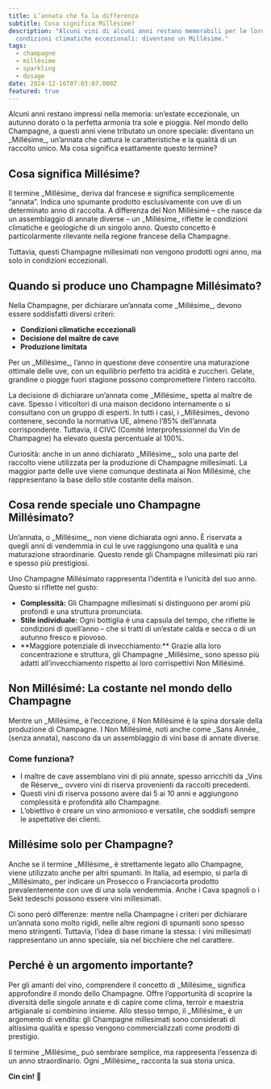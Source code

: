 ```yaml
---
title: L’annata che fa la differenza
subtitle: Cosa significa Millésime?
description: "Alcuni vini di alcuni anni restano memorabili per le loro
  condizioni climatiche eccezionali: diventano un Millésime."
tags:
  - champagne
  - millésime
  - sparkling
  - dosage
date: 2024-12-16T07:03:07.000Z
featured: true
---
```


Alcuni anni restano impressi nella memoria: un’estate eccezionale, un autunno dorato o la perfetta armonia tra sole e pioggia. Nel mondo dello Champagne, a questi anni viene tributato un onore speciale: diventano un &#x5F;Millésime_, un’annata che cattura le caratteristiche e la qualità di un raccolto unico. Ma cosa significa esattamente questo termine?

## **Cosa significa Millésime?**

Il termine &#x5F;Millésime&#x5F; deriva dal francese e significa semplicemente “annata”. Indica uno spumante prodotto esclusivamente con uve di un determinato anno di raccolta. A differenza del Non Millésimé – che nasce da un assemblaggio di annate diverse – un &#x5F;Millésime_ riflette le condizioni climatiche e geologiche di un singolo anno. Questo concetto è particolarmente rilevante nella regione francese della Champagne.

Tuttavia, questi Champagne millesimati non vengono prodotti ogni anno, ma solo in condizioni eccezionali.

## **Quando si produce uno Champagne Millésimato?**

Nella Champagne, per dichiarare un’annata come &#x5F;Millésime_, devono essere soddisfatti diversi criteri:

- **Condizioni climatiche eccezionali**
- **Decisione del maître de cave**
- **Produzione limitata**

Per un &#x5F;Millésime_, l’anno in questione deve consentire una maturazione ottimale delle uve, con un equilibrio perfetto tra acidità e zuccheri. Gelate, grandine o piogge fuori stagione possono compromettere l’intero raccolto.

La decisione di dichiarare un’annata come &#x5F;Millésime&#x5F; spetta al maître de cave. Spesso i viticoltori di una maison decidono internamente o si consultano con un gruppo di esperti. In tutti i casi, i &#x5F;Millésimes_ devono contenere, secondo la normativa UE, almeno l’85% dell’annata corrispondente. Tuttavia, il CIVC (Comité Interprofessionnel du Vin de Champagne) ha elevato questa percentuale al 100%.

Curiosità: anche in un anno dichiarato &#x5F;Millésime_, solo una parte del raccolto viene utilizzata per la produzione di Champagne millesimati. La maggior parte delle uve viene comunque destinata ai Non Millésimé, che rappresentano la base dello stile costante della maison.

## **Cosa rende speciale uno Champagne Millésimato?**

Un’annata, o &#x5F;Millésime_, non viene dichiarata ogni anno. È riservata a quegli anni di vendemmia in cui le uve raggiungono una qualità e una maturazione straordinarie. Questo rende gli Champagne millesimati più rari e spesso più prestigiosi.

Uno Champagne Millésimato rappresenta l’identità e l’unicità del suo anno. Questo si riflette nel gusto:

- **Complessità:** Gli Champagne millesimati si distinguono per aromi più profondi e una struttura pronunciata.
- **Stile individuale:** Ogni bottiglia è una capsula del tempo, che riflette le condizioni di quell’anno – che si tratti di un’estate calda e secca o di un autunno fresco e piovoso.
- **Maggiore potenziale di invecchiamento:*&#x2A; Grazie alla loro concentrazione e struttura, gli Champagne &#x5F;Millésime_ sono spesso più adatti all’invecchiamento rispetto ai loro corrispettivi Non Millésimé.

## **Non Millésimé: La costante nel mondo dello Champagne**

Mentre un &#x5F;Millésime&#x5F; è l’eccezione, il Non Millésimé è la spina dorsale della produzione di Champagne. I Non Millésimé, noti anche come &#x5F;Sans Année_ (senza annata), nascono da un assemblaggio di vini base di annate diverse.

### **Come funziona?**

- I maître de cave assemblano vini di più annate, spesso arricchiti da &#x5F;Vins de Réserve_, ovvero vini di riserva provenienti da raccolti precedenti.
- Questi vini di riserva possono avere dai 5 ai 10 anni e aggiungono complessità e profondità allo Champagne.
- L’obiettivo è creare un vino armonioso e versatile, che soddisfi sempre le aspettative dei clienti.

## **Millésime solo per Champagne?**

Anche se il termine &#x5F;Millésime&#x5F; è strettamente legato allo Champagne, viene utilizzato anche per altri spumanti. In Italia, ad esempio, si parla di &#x5F;Millésimato_ per indicare un Prosecco o Franciacorta prodotto prevalentemente con uve di una sola vendemmia. Anche i Cava spagnoli o i Sekt tedeschi possono essere vini millesimati.

Ci sono però differenze: mentre nella Champagne i criteri per dichiarare un’annata sono molto rigidi, nelle altre regioni di spumanti sono spesso meno stringenti. Tuttavia, l’idea di base rimane la stessa: i vini millesimati rappresentano un anno speciale, sia nel bicchiere che nel carattere.

## **Perché è un argomento importante?**

Per gli amanti del vino, comprendere il concetto di &#x5F;Millésime&#x5F; significa approfondire il mondo dello Champagne. Offre l’opportunità di scoprire la diversità delle singole annate e di capire come clima, terroir e maestria artigianale si combinino insieme. Allo stesso tempo, il &#x5F;Millésime_ è un argomento di vendita: gli Champagne millesimati sono considerati di altissima qualità e spesso vengono commercializzati come prodotti di prestigio.

Il termine &#x5F;Millésime&#x5F; può sembrare semplice, ma rappresenta l’essenza di un anno straordinario. Ogni &#x5F;Millésime_ racconta la sua storia unica.

**Cin cin!** 🍷
